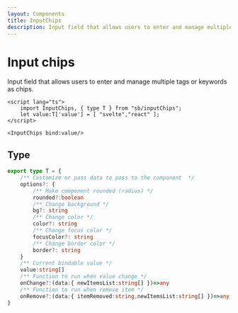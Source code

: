 ```yaml
---
layout: Components
title: InputChips
description: Input field that allows users to enter and manage multiple tags or keywords as chips.
---
```

<script lang="ts">
    import InputChips, { type T } from "sb/inputChips";
    let value:T['value'] = [ "svelte","react" ];
</script>

# Input chips
Input field that allows users to enter and manage multiple tags or keywords as chips.

<div class="flex">
    <InputChips bind:value/>
</div>

```svelte
<script lang="ts">
    import InputChips, { type T } from "sb/inputChips";
    let value:T['value'] = [ "svelte","react" ];
</script>

<InputChips bind:value/>
```

## Type
```ts
export type T = {
    /** Customize or pass data to pass to the component  */
    options?: {
        /** Make component rounded (radius) */
        rounded?:boolean
        /** Change background */
        bg?: string
        /** Change color */
        color?: string
        /** Change focus color */
        focusColor?: string
        /** Change border color */
        border?: string
    }
    /** Current bindable value */
    value:string[]
    /** Function to run when value change */
    onChange?:(data:{ newItemsList:string[] })=>any
    /** Function to run when remove item */
    onRemove?:(data:{ itemRemoved:string,newItemsList:string[] })=>any
}
```